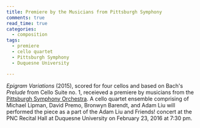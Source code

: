 ```yaml
---
title: Premiere by the Musicians from Pittsburgh Symphony
comments: true
read_time: true
categories: 
  - composition
tags:
  - premiere
  - cello quartet
  - Pittsburgh Symphony
  - Duquesne University

---
```

_Epigram Variations_ (2015), scored for four cellos and based on Bach's <em>Prelude</em> from Cello Suite no. 1, receieved a premiere by musicians from the [Pittsburgh Symphony Orchestra][pso]. A cello quartet ensemble comprising of Michael Lipman, David Premo, Bronwyn Barendt, and Adam Liu will performed the piece as a part of the Adam Liu and Friends! concert at the PNC Recital Hall at Duquesne University on February 23, 2016 at 7:30 pm.

[pso]: http://www.pittsburghsymphony.org/pso_home

